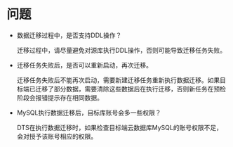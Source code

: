 # 问题

- 数据迁移过程中，是否支持DDL操作？

  迁移过程中，请尽量避免对源库执行DDL操作，否则可能导致迁移任务失败。


- 迁移任务失败后，是否可以重新启动，再次迁移。

  迁移任务失败后不能再次启动，需要新建迁移任务重新执行数据迁移。如果目标端已迁移了部分数据，需要清除这些数据后在执行迁移，否则新任务在预检阶段会报错提示存在相同数据。

- MySQL执行数据迁移后，目标库账号会多一些权限？

  DTS在执行数据迁移时，如果检查目标端云数据库MySQL的账号权限不足，会对授予该账号相应的权限。




